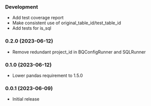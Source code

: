 ### Development

- Add test coverage report
- Make consistent use of original_table_id/test_table_id
- Add tests for is_sql

### 0.2.0 (2023-06-12)

- Remove redundant project_id in BQConfigRunner and SQLRunner

### 0.1.0 (2023-06-12)

- Lower pandas requirement to 1.5.0

### 0.0.1 (2023-06-09)

- Initial release